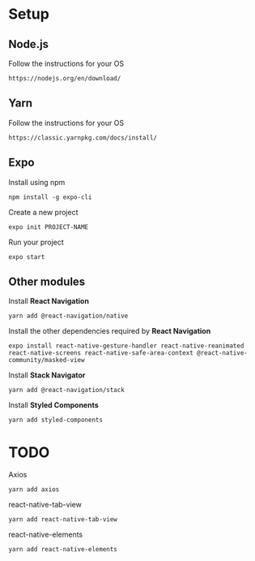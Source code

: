 # Setup

## Node.js

Follow the instructions for your OS

    https://nodejs.org/en/download/

## Yarn

Follow the instructions for your OS

    https://classic.yarnpkg.com/docs/install/

## Expo

Install using npm

    npm install -g expo-cli

Create a new project

    expo init PROJECT-NAME

Run your project

    expo start

## Other modules

Install **React Navigation**

    yarn add @react-navigation/native

Install the other dependencies required by **React Navigation**

    expo install react-native-gesture-handler react-native-reanimated react-native-screens react-native-safe-area-context @react-native-community/masked-view

Install **Stack Navigator**

    yarn add @react-navigation/stack

Install **Styled Components**

    yarn add styled-components

# TODO

Axios

    yarn add axios

react-native-tab-view

    yarn add react-native-tab-view

react-native-elements

    yarn add react-native-elements
